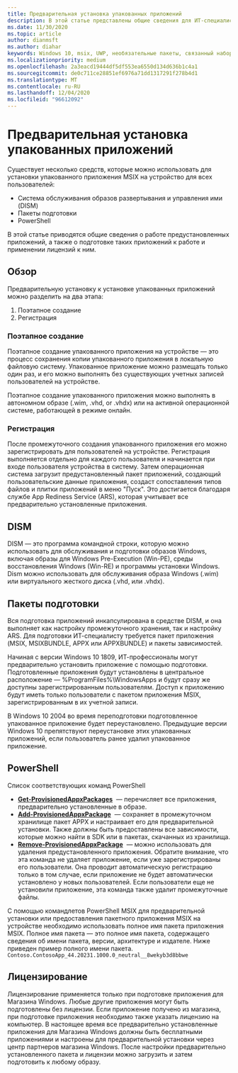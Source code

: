 ```yaml
---
title: Предварительная установка упакованных приложений
description: В этой статье представлены общие сведения для ИТ-специалистов.
ms.date: 11/30/2020
ms.topic: article
author: dianmsft
ms.author: diahar
keywords: Windows 10, msix, UWP, необязательные пакеты, связанный набор, расширение пакета, Visual Studio, DISM, предварительная установка, предварительная установка, Упакованные приложения, полное имя пакета, пфун
ms.localizationpriority: medium
ms.openlocfilehash: 2a3eacd19444df5df553ea6550d134d636b1c4a1
ms.sourcegitcommit: de0c711ce28851ef6976a71dd1317291f278b4d1
ms.translationtype: MT
ms.contentlocale: ru-RU
ms.lasthandoff: 12/04/2020
ms.locfileid: "96612092"
---
```

# <a name="preinstalling-packaged-apps"></a>Предварительная установка упакованных приложений
Существует несколько средств, которые можно использовать для установки упакованного приложения MSIX на устройство для всех пользователей:

- Система обслуживания образов развертывания и управления ими (DISM)
- Пакеты подготовки
- PowerShell

В этой статье приводятся общие сведения о работе предустановленных приложений, а также о подготовке таких приложений к работе и применении лицензий к ним. 

## <a name="overview"></a>Обзор
Предварительную установку к установке упакованных приложений можно разделить на два этапа: 
1. Поэтапное создание
1. Регистрация

### <a name="staging"></a>Поэтапное создание
Поэтапное создание упакованного приложения на устройстве — это процесс сохранения копии упакованного приложения в локальную файловую систему. Упакованное приложение можно размещать только один раз, и его можно выполнять без существующих учетных записей пользователей на устройстве.

Поэтапное создание упакованного приложения можно выполнять в автономном образе (.wim, .vhd, or .vhdx) или на активной операционной системе, работающей в режиме онлайн. 

### <a name="registration"></a>Регистрация
После промежуточного создания упакованного приложения его можно зарегистрировать для пользователей на устройстве. Регистрация выполняется отдельно для каждого пользователя и начинается при входе пользователя устройства в систему. Затем операционная система загрузит предустановленный пакет приложений, создающий пользовательские данные приложения, создаст сопоставления типов файлов и плитки приложений в меню "Пуск". Это достигается благодаря службе App Rediness Service (ARS), которая учитывает все предварительно установленные приложения. 

## <a name="dism"></a>DISM
DISM — это программа командной строки, которую можно использовать для обслуживания и подготовки образов Windows, включая образы для Windows Pre-Execution (Win-PE), среды восстановления Windows (Win-RE) и программы установки Windows. Dism можно использовать для обслуживания образа Windows (.wim) или виртуального жесткого диска (.vhd, или .vhdx).

## <a name="provisioning-packages"></a>Пакеты подготовки
Вся подготовка приложений инкапсулирована в средстве DISM, и она выполняет как настройку промежуточного хранения, так и настройку ARS. Для подготовки ИТ-специалисту требуется пакет приложения (MSIX, MSIXBUNDLE, APPX или APPXBUNDLE) и пакеты зависимостей. 

Начиная с версии Windows 10 1809, ИТ-профессионалы могут предварительно установить приложение с помощью подготовки. Подготовленные приложения будут установлены в центральное расположение — %ProgramFiles%\WindowsApps и будут сразу же доступны зарегистрированным пользователям. Доступ к приложению будут иметь только пользователи с пакетом приложения MSIX, зарегистрированным в их учетной записи.

В Windows 10 2004 во время переподготовки подготовленное упакованное приложение будет переустановлено. Предыдущие версии Windows 10 препятствуют переустановке этих упакованных приложений, если пользователь ранее удалил упакованное приложение.

## <a name="powershell"></a>PowerShell
Список соответствующих команд PowerShell
* **[Get-ProvisionedAppxPackages](/powershell/module/dism/get-appxprovisionedpackage?view=win10-ps)**  — перечисляет все приложения, предварительно установленные в образе.
* **[Add-ProvisionedAppxPackage](/powershell/module/dism/add-appxprovisionedpackage?view=win10-ps)**  — сохраняет в промежуточном хранилище пакет APPX и настраивает его для предварительной установки. Также должны быть предоставлены все зависимости, которые можно найти в SDK или в пакетах, скачанных из хранилища.
* **[Remove-ProvisionedAppxPackage](/powershell/module/dism/remove-appxprovisionedpackage?view=win10-ps)**  — можно использовать для удаления предустановленного приложения. Обратите внимание, что эта команда не удаляет приложение, если уже зарегистрированы его пользователи. Она проводит автоматическую регистрацию только в том случае, если приложение не будет автоматически установлено у новых пользователей.  Если пользователи еще не установили приложение, эта команда также удалит промежуточные файлы.

С помощью командлетов PowerShell MSIX для предварительной установки или предоставления пакетного приложения MSIX на устройстве необходимо использовать полное имя пакета приложения MSIX. Полное имя пакета — это полное имя пакета, содержащего сведения об имени пакета, версии, архитектуре и издателе. Ниже приведен пример полного имени пакета. `Contoso.ContosoApp_44.20231.1000.0_neutral__8wekyb3d8bbwe`

## <a name="licensing"></a>Лицензирование
Лицензирование применяется только при подготовке приложения для Магазина Windows. Любые другие приложения могут быть подготовлены без лицензии. Если приложение получено из магазина, при подготовке приложения необходимо также указать лицензию на компьютер. В настоящее время все предварительно установленные приложения для Магазина Windows должны быть бесплатными приложениями и настроены для предварительной установки через центр партнеров магазина Windows. После настройки предварительно установленного пакета и лицензии можно загрузить и затем подготовить к любому образу.
